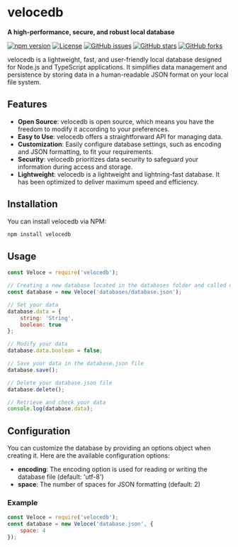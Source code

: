 # velocedb

**A high-performance, secure, and robust local database**

[![npm version](https://badge.fury.io/js/velocedb.svg)](https://www.npmjs.com/package/velocedb)
[![License](https://img.shields.io/badge/license-MIT-blue.svg)](https://opensource.org/licenses/MIT)
[![GitHub issues](https://img.shields.io/github/issues/amirfarzamnia/velocedb.svg)](https://github.com/amirfarzamnia/velocedb/issues)
[![GitHub stars](https://img.shields.io/github/stars/amirfarzamnia/velocedb.svg)](https://github.com/amirfarzamnia/velocedb/stargazers)
[![GitHub forks](https://img.shields.io/github/forks/amirfarzamnia/velocedb.svg)](https://github.com/amirfarzamnia/velocedb/forks)

velocedb is a lightweight, fast, and user-friendly local database designed for Node.js and TypeScript applications. It simplifies data management and persistence by storing data in a human-readable JSON format on your local file system.

## Features

- **Open Source**: velocedb is open source, which means you have the freedom to modify it according to your preferences.
- **Easy to Use**: velocedb offers a straightforward API for managing data.
- **Customization**: Easily configure database settings, such as encoding and JSON formatting, to fit your requirements.
- **Security**: velocedb prioritizes data security to safeguard your information during access and storage.
- **Lightweight**: velocedb is a lightweight and lightning-fast database. It has been optimized to deliver maximum speed and efficiency.

## Installation

You can install velocedb via NPM:

```bash
npm install velocedb
```

## Usage

```javascript
const Veloce = require('velocedb');

// Creating a new database located in the databases folder and called database.json
const database = new Veloce('databases/database.json');

// Set your data
database.data = {
    string: 'String',
    boolean: true
};

// Modify your data
database.data.boolean = false;

// Save your data in the database.json file
database.save();

// Delete your database.json file
database.delete();

// Retrieve and check your data
console.log(database.data);
```

## Configuration

You can customize the database by providing an options object when creating it. Here are the available configuration options:

- **encoding**: The encoding option is used for reading or writing the database file (default: 'utf-8')
- **space**: The number of spaces for JSON formatting (default: 2)

### Example

```javascript
const Veloce = require('velocedb');
const database = new Veloce('database.json', {
    space: 4
});
```
